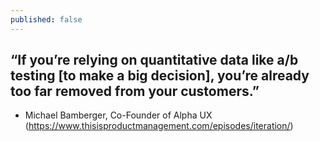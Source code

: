 ```yaml
---
published: false
---
```

## “If you’re relying on quantitative data like a/b testing [to make a big decision], you’re already too far removed from your customers.” 


- Michael Bamberger, Co-Founder of Alpha UX (https://www.thisisproductmanagement.com/episodes/iteration/)
